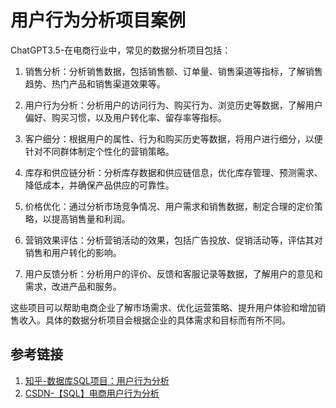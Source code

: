 # 用户行为分析项目案例


ChatGPT3.5-在电商行业中，常见的数据分析项目包括：

1. 销售分析：分析销售数据，包括销售额、订单量、销售渠道等指标，了解销售趋势、热门产品和销售渠道效果等。

2. 用户行为分析：分析用户的访问行为、购买行为、浏览历史等数据，了解用户偏好、购买习惯，以及用户转化率、留存率等指标。

3. 客户细分：根据用户的属性、行为和购买历史等数据，将用户进行细分，以便针对不同群体制定个性化的营销策略。

4. 库存和供应链分析：分析库存数据和供应链信息，优化库存管理、预测需求、降低成本，并确保产品供应的可靠性。

5. 价格优化：通过分析市场竞争情况、用户需求和销售数据，制定合理的定价策略，以提高销售量和利润。

6. 营销效果评估：分析营销活动的效果，包括广告投放、促销活动等，评估其对销售和用户转化的影响。

7. 用户反馈分析：分析用户的评价、反馈和客服记录等数据，了解用户的意见和需求，改进产品和服务。

这些项目可以帮助电商企业了解市场需求、优化运营策略、提升用户体验和增加销售收入。具体的数据分析项目会根据企业的具体需求和目标而有所不同。



## 参考链接
1. [知乎-数据库SQL项目：用户行为分析](https://zhuanlan.zhihu.com/p/466872435)
2. [CSDN-【SQL】电商用户行为分析](https://blog.csdn.net/linglish/article/details/124556286)